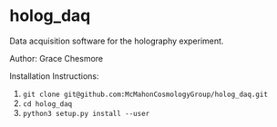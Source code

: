# holog_daq
Data acquisition software for the holography experiment.

Author: Grace Chesmore

Installation Instructions:

1. `git clone git@github.com:McMahonCosmologyGroup/holog_daq.git`
2. `cd holog_daq`
3. `python3 setup.py install --user`